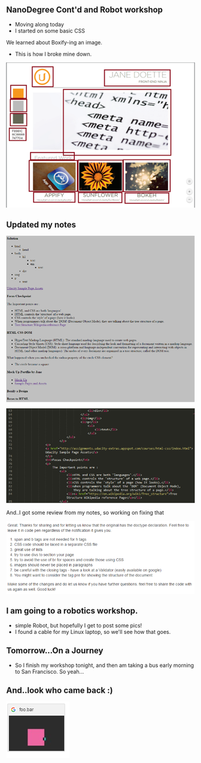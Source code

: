 ## NanoDegree Cont'd and Robot workshop 

- Moving along today 
- I started on some basic CSS

We learned about Boxify-ing an image. 
- This is how I broke mine down.

![ud_008](/images/ud_008.png)

## Updated my notes 

![ud_010](/images/ud_010.png)

![ud_011](/images/ud_011.png)

And..I got some review from my notes, so working on fixing that

![ud_012](/images/ud_012.png)

## I am going to a robotics workshop. 

- simple Robot, but hopefully I get to post some pics!
- I found a cable for my Linux laptop, so we'll see how
  that goes.
  
## Tomorrow...On a Journey

- So I finish my workshop tonight, and then am taking a bus
  early morning to San Francisco. So yeah...

## And..look who came back :)

![ud_009](/images/ud_009.png)




